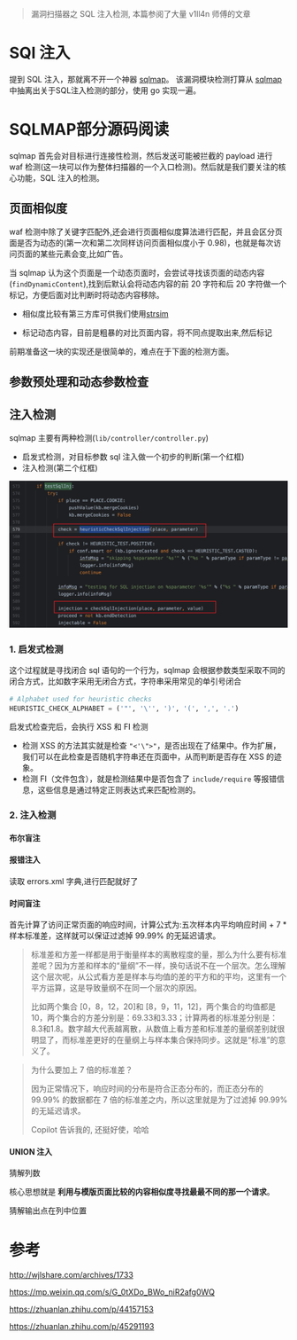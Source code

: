 >   漏洞扫描器之 SQL 注入检测, 本篇参阅了大量 v1ll4n 师傅的文章

# SQl 注入

提到 SQL 注入，那就离不开一个神器 [sqlmap](https://github.com/sqlmapproject/sqlmap)。 该漏洞模块检测打算从 [sqlmap](https://github.com/sqlmapproject/sqlmap) 中抽离出关于SQL注入检测的部分，使用 go 实现一遍。

# SQLMAP部分源码阅读

sqlmap 首先会对目标进行连接性检测，然后发送可能被拦截的 payload 进行 waf 检测(这一块可以作为整体扫描器的一个入口检测)。然后就是我们要关注的核心功能，SQL 注入的检测。

## 页面相似度

waf 检测中除了关键字匹配外,还会进行页面相似度算法进行匹配，并且会区分页面是否为动态的(第一次和第二次同样访问页面相似度小于 0.98)，也就是每次访问页面的某些元素会变,比如广告。

当 sqlmap 认为这个页面是一个动态页面时，会尝试寻找该页面的动态内容(`findDynamicContent`),找到后默认会将动态内容的前 20 字符和后 20 字符做一个标记，方便后面对比判断时将动态内容移除。

-   相似度比较有第三方库可供我们使用[strsim](github.com/antlabs/strsim)

-   标记动态内容，目前是粗暴的对比页面内容，将不同点提取出来,然后标记

前期准备这一块的实现还是很简单的，难点在于下面的检测方面。

## 参数预处理和动态参数检查



## 注入检测

sqlmap 主要有两种检测(`lib/controller/controller.py`)

-   启发式检测，对目标参数 sql 注入做一个初步的判断(第一个红框)
-   注入检测(第二个红框)

![image-20230207205442610](images/image-20230207205442610.png)

### 1. 启发式检测

这个过程就是寻找闭合 sql 语句的一个行为，sqlmap 会根据参数类型采取不同的闭合方式，比如数字采用无闭合方式，字符串采用常见的单引号闭合

```python
# Alphabet used for heuristic checks
HEURISTIC_CHECK_ALPHABET = ('"', '\'', ')', '(', ',', '.')
```





启发式检查完后，会执行 XSS 和 FI 检测

-   检测 XSS 的方法其实就是检查 `"<'\">"`，是否出现在了结果中。作为扩展，我们可以在此检查是否随机字符串还在页面中，从而判断是否存在 XSS 的迹象。
-   检测 FI（文件包含），就是检测结果中是否包含了 `include/require` 等报错信息，这些信息是通过特定正则表达式来匹配检测的。

### 2. 注入检测

#### 布尔盲注


#### 报错注入
读取 errors.xml 字典,进行匹配就好了

#### 时间盲注
首先计算了访问正常页面的响应时间，计算公式为:五次样本内平均响应时间 + 7 * 样本标准差，这样就可以保证过滤掉 99.99% 的无延迟请求。

>标准差和方差一样都是用于衡量样本的离散程度的量，那么为什么要有标准差呢？因为方差和样本的“量纲”不一样，换句话说不在一个层次。怎么理解这个层次呢，从公式看方差是样本与均值的差的平方和的平均，这里有一个平方运算，这是导致量纲不在同一个层次的原因。
>
>比如两个集合 [0，8，12，20]和 [8，9，11，12]，两个集合的均值都是10，两个集合的方差分别是：69.33和3.33；计算两者的标准差分别是：8.3和1.8。数字越大代表越离散，从数值上看方差和标准差的量纲差别就很明显了，而标准差更好的在量纲上与样本集合保持同步。这就是“标准”的意义了。

>为什么要加上 7 倍的标准差？
>
>因为正常情况下，响应时间的分布是符合正态分布的，而正态分布的 99.99% 的数据都在 7 倍的标准差之内，所以这里就是为了过滤掉 99.99% 的无延迟请求。
>
>Copilot 告诉我的, 还挺好使，哈哈


#### UNION 注入

猜解列数

核心思想就是 **利用与模版页面比较的内容相似度寻找最最不同的那一个请求**。

猜解输出点在列中位置


# 参考

http://wjlshare.com/archives/1733

https://mp.weixin.qq.com/s/G_0tXDo_BWo_niR2afg0WQ

https://zhuanlan.zhihu.com/p/44157153

https://zhuanlan.zhihu.com/p/45291193